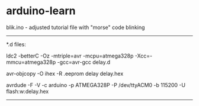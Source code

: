 # arduino-learn

blik.ino - adjusted tutorial file with "morse" code blinking

-------

*.d files:

ldc2 -betterC -Oz -mtriple=avr -mcpu=atmega328p -Xcc=-mmcu=atmega328p -gcc=avr-gcc delay.d

avr-objcopy -O ihex -R .eeprom delay delay.hex

avrdude -F -V -c arduino -p ATMEGA328P -P /dev/ttyACM0 -b 115200 -U flash:w:delay.hex

-------
